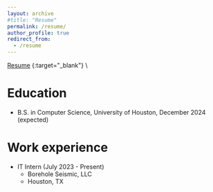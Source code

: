 ```yaml
---
layout: archive
#title: "Resume"
permalink: /resume/
author_profile: true
redirect_from:
  - /resume
---
```


[Resume](/files/Axel_AlvarengaMunoz_Resume.pdf) {:target="_blank"} \

Education
======
* B.S. in Computer Science, University of Houston, December 2024 (expected)

Work experience
======
* IT Intern (July 2023 - Present)
  * Borehole Seismic, LLC
  * Houston, TX
